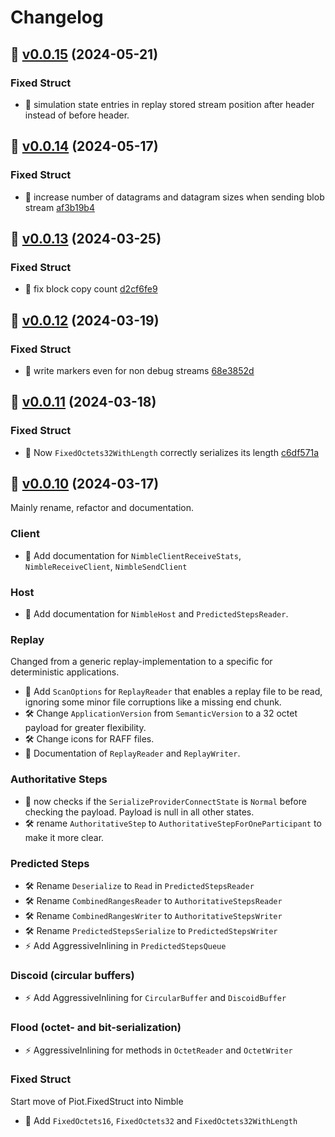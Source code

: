 # Changelog

## :bookmark: [v0.0.15](https://github.com/nimble-dotnet/nimble/releases/tag/v0.0.15) (2024-05-21)


### Fixed Struct

* :lady_beetle: simulation state entries in replay stored stream position after header instead of before header.

## :bookmark: [v0.0.14](https://github.com/nimble-dotnet/nimble/releases/tag/v0.0.14) (2024-05-17)


### Fixed Struct

* :lady_beetle: increase number of datagrams and datagram sizes when sending blob stream [af3b19b4](https://github.com/nimble-dotnet/nimble/commit/af3b19b4)

## :bookmark: [v0.0.13](https://github.com/nimble-dotnet/nimble/releases/tag/v0.0.13) (2024-03-25)


### Fixed Struct

* :lady_beetle: fix block copy count [d2cf6fe9](https://github.com/nimble-dotnet/nimble/commit/d2cf6fe9)

## :bookmark: [v0.0.12](https://github.com/nimble-dotnet/nimble/releases/tag/v0.0.12) (2024-03-19)


### Fixed Struct

* :lady_beetle: write markers even for non debug streams [68e3852d](https://github.com/nimble-dotnet/nimble/commit/68e3852d)

## :bookmark: [v0.0.11](https://github.com/nimble-dotnet/nimble/releases/tag/v0.0.11) (2024-03-18)


### Fixed Struct

* :lady_beetle: Now `FixedOctets32WithLength` correctly serializes its length [c6df571a](https://github.com/nimble-dotnet/nimble/commit/c6df571a)

## :bookmark: [v0.0.10](https://github.com/nimble-dotnet/nimble/releases/tag/v0.0.10) (2024-03-17)

Mainly rename, refactor and documentation.

### Client

* :book: Add documentation for `NimbleClientReceiveStats`, `NimbleReceiveClient`, `NimbleSendClient`

### Host

* :book: Add documentation for `NimbleHost` and `PredictedStepsReader`.

### Replay

Changed from a generic replay-implementation to a specific for deterministic applications.

* :star2: Add `ScanOptions` for `ReplayReader` that enables a replay file to be read, ignoring some minor file corruptions like a missing end chunk.
* :hammer_and_wrench: Change `ApplicationVersion` from `SemanticVersion` to a 32 octet payload for greater flexibility.
* :hammer_and_wrench: Change icons for RAFF files.
* :book: Documentation of `ReplayReader` and `ReplayWriter`.

### Authoritative Steps

* :lady_beetle: now checks if the `SerializeProviderConnectState` is `Normal` before checking the payload. Payload is null in all other states.
* :hammer_and_wrench: rename `AuthoritativeStep` to `AuthoritativeStepForOneParticipant` to make it more clear.

### Predicted Steps

* :hammer_and_wrench: Rename `Deserialize` to `Read` in `PredictedStepsReader`
* :hammer_and_wrench: Rename `CombinedRangesReader` to `AuthoritativeStepsReader`
* :hammer_and_wrench: Rename `CombinedRangesWriter` to `AuthoritativeStepsWriter`
* :hammer_and_wrench: Rename `PredictedStepsSerialize` to `PredictedStepsWriter`
* :zap: Add AggressiveInlining in `PredictedStepsQueue`

### Discoid (circular buffers)

* :zap: Add AggressiveInlining for `CircularBuffer` and `DiscoidBuffer`

### Flood (octet- and bit-serialization)

* :zap: AggressiveInlining for methods in `OctetReader` and `OctetWriter`

### Fixed Struct

Start move of Piot.FixedStruct into Nimble

* :star2: Add `FixedOctets16`, `FixedOctets32` and `FixedOctets32WithLength`
